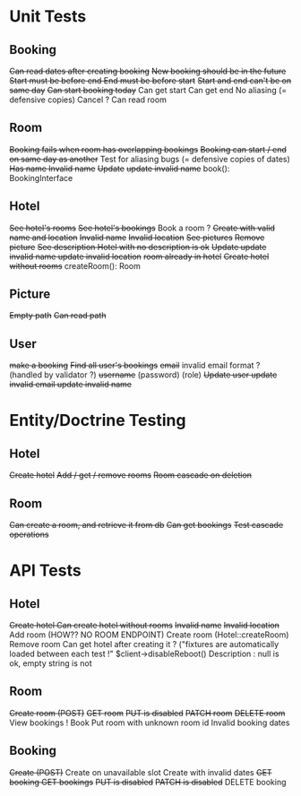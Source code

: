 # Unit Tests

## Booking

~~Can read dates after creating booking~~
~~New booking should be in the future~~
~~Start must be before end
End must be before start~~
~~Start and end can't be on same day~~
~~Can start booking today~~
Can get start
Can get end
No aliasing (= defensive copies)
Cancel ?
Can read room

## Room

~~Booking fails when room has overlapping bookings~~
~~Booking can start / end on same day as another~~
Test for aliasing bugs (= defensive copies of dates)
~~Has name
Invalid name~~
~~Update~~
~~update invalid name~~
book(): BookingInterface

## Hotel

~~See hotel's rooms~~
~~See hotel's bookings~~
Book a room ?
~~Create with valid name and location~~
~~Invalid name~~
~~Invalid location~~
~~See pictures~~
~~Remove picture~~
~~See description
Hotel with no description is ok~~
~~Update
update invalid name
update invalid location~~
~~room already in hotel~~
~~Create hotel without rooms~~
createRoom(): Room

## Picture

~~Empty path~~
~~Can read path~~

## User

~~make a booking~~
~~Find all user's bookings~~
~~email~~
invalid email format ? (handled by validator ?)
~~username~~
(password)
(role)
~~Update user
update invalid email
update invalid name~~

# Entity/Doctrine Testing

## Hotel
~~Create hotel~~
~~Add / get / remove rooms~~
~~Room cascade on deletion~~

## Room

~~Can create a room, and retrieve it from db~~
~~Can get bookings~~
~~Test cascade operations~~

# API Tests

## Hotel

~~Create hotel
Can create hotel without rooms~~
~~Invalid name~~
~~Invalid location~~
Add room (HOW?? NO ROOM ENDPOINT)
Create room (Hotel::createRoom)
Remove room
Can get hotel after creating it ? ("fixtures are automatically loaded between each test !" $client->disableReboot()
Description : null is ok, empty string is not

## Room

~~Create room (POST)~~
~~GET room~~
~~PUT is disabled~~
~~PATCH room~~
~~DELETE room~~
View bookings !
Book
Put room with unknown room id
Invalid booking dates


## Booking
~~Create (POST)~~
Create on unavailable slot
Create with invalid dates
~~GET booking
GET bookings~~
~~PUT is disabled~~
~~PATCH is disabled~~
DELETE booking
